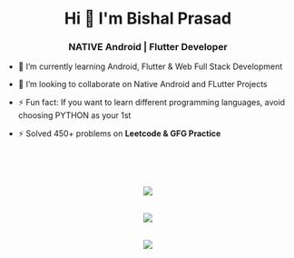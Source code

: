 <h1 align ='center'>Hi 👋 I'm Bishal Prasad</h1></p>

<h3 align = 'center'>NATIVE Android | Flutter Developer</h3>

- 🌱 I’m currently learning Android, Flutter & Web Full Stack Development

- 👯 I’m looking to collaborate on Native Android and FLutter Projects

- ⚡ Fun fact: If you want to learn different programming languages, avoid choosing PYTHON as your 1st

- ⚡ Solved 450+ problems on **Leetcode & GFG Practice**

<br>
<br>
<br>

<div align="center">

  ![](https://github-readme-stats.vercel.app/api?username=bishalprasad321&show_icons=true&theme=react&count_private=true&hide_border=true) <br> <br> 
  
  ![](https://github-readme-streak-stats.herokuapp.com/?user=bishalprasad321&theme=react&hide_border=true) <br> <br>
  
  ![](https://github-readme-stats.vercel.app/api/top-langs/?username=bishalprasad321&theme=react&layout=compact&hide_border=true)
  
</div>
